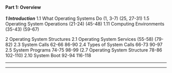#### Part 1: Overview

***1 Introduction***
	1.1 What Operating Systems Do (1, 3-7)  (25, 27-31) 
	1.5 Operating System Operations (21-24)  (45-48) 
	1.11 Computing Environments (35-43)  (59-67) 

2 Operating System Structures
	2.1 Operating System Services (55-58)  (79-82) 
	2.3 System Calls  62-66  86-90
	2.4 Types of System Calls 66-73  90-97
	2.5 System Programs   74-75  98-99 
		(2.7 Operating System Structure 78-86  102-110)
	2.10 System Boot  92-94   116-118


___
___
